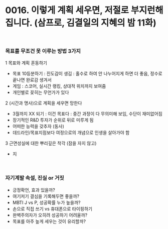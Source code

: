 # 0016. 이렇게 계획 세우면, 저절로 부지런해집니다. (삼프로, 김결일의 지혜의 밤 11화)

 
<br>

### 목표를 무조건 못 이루는 방법 3가지

1 목표와 계획 혼동하기
- 목표 10등분하기 : 진도감이 생김 : 홀수로 하여 안 나누어지게 하면 더 좋음, 정수로 끝나면 완료감 생겨서
- 게임 : 스코어, 실시간 랭킹, 상대적 위치까지 보여줌
- 개인별로 꽂히는 무언가가 있다 

2 (시간과 명사)으로 계획을 세우면 망한다
- 3월까지 XX 되기 : 이건 목표다 : 중간 과정이 다 무의미해 보임, 수단이 재미없어짐
- 장기적인 R&D 투자가 순위로 뒤로 미루게 됨
- 어떠한 능력을 갖추자 (동사)
- 데드라인/목표지점보다 여정으로의 개념으로 인생을 살아가야 함

3 근면성실에 대한 뿌리깊은 착각 (잠을 자지 않고)
- 지

<br>

### 자기계발 속설, 진실 or 거짓
- 긍정확언, 효과 있을까?
- 여기저기 결심을 기록해두면 좋을까?
- MBTI J vs P, 성공확률 누가 높을까?
- 손으로 직접 쓰기 vs 휴대폰으로 타이핑하기
- 완벽주의자가 오히려 성공하기 어려울까?
- 목표를 아주 높게 세우는 것이 유리할까?